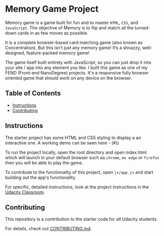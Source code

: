 # Memory Game Project
Memory game is a game built for fun and to master `HTML`, `CSS`, and `JavaScript`. The objective of Memory is to flip and match all the turned-down cards in as few moves as possible.

It is a complete browser-based card matching game (also known as Concentration). But this isn’t just any memory game! It’s a shnazzy, well-designed, feature-packed memory game!

The game itself built entirely with JavaScript, so you can just drop it into your site / app into any element you like. I built this game as one of my FEND (Front-end NanoDegree) projects. It's a responsive fully browser oriented game that should work on any device on the browser.

## Table of Contents

* [Instructions](#instructions)
* [Contributing](#contributing)

## Instructions

The starter project has some HTML and CSS styling to display a an interactive one. A working demo can be seen here - (#))

To run the project locally, open the root directory and open index.html which will launch in your default browser such as `chrome`, `ms edge` or `firefox` then you will be able to play the game.

To contribute to the functionality of this project, open `js/app.js` and start building out the app's functionality

For specific, detailed instructions, look at the project instructions in the [Udacity Classroom](https://classroom.udacity.com/me).

## Contributing

This repository is a contribution to the starter code for _all_ Udacity students.

For details, check out [CONTRIBUTING.md](CONTRIBUTING.md).
